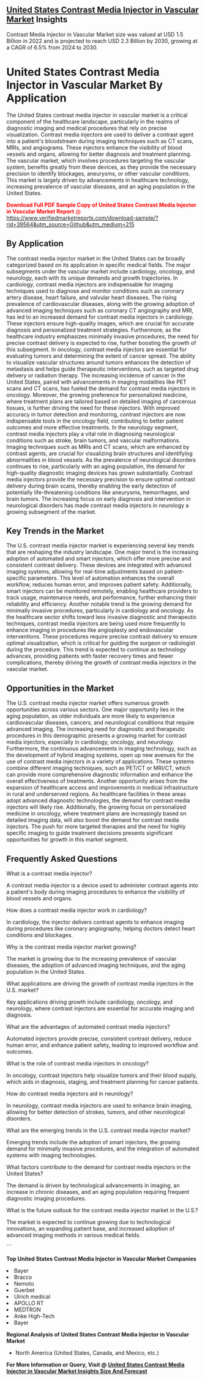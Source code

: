 <h2><a href="https://www.verifiedmarketreports.com/download-sample/?rid=39564&amp;utm_source=Github&amp;utm_medium=215" target="_blank">United States Contrast Media Injector in Vascular Market</a> Insights</h2><p>Contrast Media Injector in Vascular Market size was valued at USD 1.5 Billion in 2022 and is projected to reach USD 2.3 Billion by 2030, growing at a CAGR of 6.5% from 2024 to 2030.</p><p> <h1>United States Contrast Media Injector in Vascular Market By Application</h1> <p>The United States contrast media injector in vascular market is a critical component of the healthcare landscape, particularly in the realms of diagnostic imaging and medical procedures that rely on precise visualization. Contrast media injectors are used to deliver a contrast agent into a patient's bloodstream during imaging techniques such as CT scans, MRIs, and angiograms. These injectors enhance the visibility of blood vessels and organs, allowing for better diagnosis and treatment planning. The vascular market, which involves procedures targeting the vascular system, benefits greatly from these devices, as they provide the necessary precision to identify blockages, aneurysms, or other vascular conditions. This market is largely driven by advancements in healthcare technology, increasing prevalence of vascular diseases, and an aging population in the United States. <p><span class=""><span style="color: #ff0000;"><strong>Download Full PDF Sample Copy of United States Contrast Media Injector in Vascular Market Report</strong> @ </span><a href="https://www.verifiedmarketreports.com/download-sample/?rid=39564&amp;utm_source=Github&amp;utm_medium=215" target="_blank">https://www.verifiedmarketreports.com/download-sample/?rid=39564&amp;utm_source=Github&amp;utm_medium=215</a></span></p></p> <h2>By Application</h2> <p>The contrast media injector market in the United States can be broadly categorized based on its application in specific medical fields. The major subsegments under the vascular market include cardiology, oncology, and neurology, each with its unique demands and growth trajectories. In cardiology, contrast media injectors are indispensable for imaging techniques used to diagnose and monitor conditions such as coronary artery disease, heart failure, and valvular heart diseases. The rising prevalence of cardiovascular diseases, along with the growing adoption of advanced imaging techniques such as coronary CT angiography and MRI, has led to an increased demand for contrast media injectors in cardiology. These injectors ensure high-quality images, which are crucial for accurate diagnosis and personalized treatment strategies. Furthermore, as the healthcare industry emphasizes minimally invasive procedures, the need for precise contrast delivery is expected to rise, further boosting the growth of this subsegment. In oncology, contrast media injectors are essential for evaluating tumors and determining the extent of cancer spread. The ability to visualize vascular structures around tumors enhances the detection of metastasis and helps guide therapeutic interventions, such as targeted drug delivery or radiation therapy. The increasing incidence of cancer in the United States, paired with advancements in imaging modalities like PET scans and CT scans, has fueled the demand for contrast media injectors in oncology. Moreover, the growing preference for personalized medicine, where treatment plans are tailored based on detailed imaging of cancerous tissues, is further driving the need for these injectors. With improved accuracy in tumor detection and monitoring, contrast injectors are now indispensable tools in the oncology field, contributing to better patient outcomes and more effective treatments. In the neurology segment, contrast media injectors play a vital role in diagnosing neurological conditions such as stroke, brain tumors, and vascular malformations. Imaging techniques such as MRIs and CT scans, which are enhanced by contrast agents, are crucial for visualizing brain structures and identifying abnormalities in blood vessels. As the prevalence of neurological disorders continues to rise, particularly with an aging population, the demand for high-quality diagnostic imaging devices has grown substantially. Contrast media injectors provide the necessary precision to ensure optimal contrast delivery during brain scans, thereby enabling the early detection of potentially life-threatening conditions like aneurysms, hemorrhages, and brain tumors. The increasing focus on early diagnosis and intervention in neurological disorders has made contrast media injectors in neurology a growing subsegment of the market. <h2>Key Trends in the Market</h2> <p>The U.S. contrast media injector market is experiencing several key trends that are reshaping the industry landscape. One major trend is the increasing adoption of automated and smart injectors, which offer more precise and consistent contrast delivery. These devices are integrated with advanced imaging systems, allowing for real-time adjustments based on patient-specific parameters. This level of automation enhances the overall workflow, reduces human error, and improves patient safety. Additionally, smart injectors can be monitored remotely, enabling healthcare providers to track usage, maintenance needs, and performance, further enhancing their reliability and efficiency. Another notable trend is the growing demand for minimally invasive procedures, particularly in cardiology and oncology. As the healthcare sector shifts toward less invasive diagnostic and therapeutic techniques, contrast media injectors are being used more frequently to enhance imaging in procedures like angioplasty and endovascular interventions. These procedures require precise contrast delivery to ensure optimal visualization, which is critical for guiding the surgeon or radiologist during the procedure. This trend is expected to continue as technology advances, providing patients with faster recovery times and fewer complications, thereby driving the growth of contrast media injectors in the vascular market.</p> <h2>Opportunities in the Market</h2> <p>The U.S. contrast media injector market offers numerous growth opportunities across various sectors. One major opportunity lies in the aging population, as older individuals are more likely to experience cardiovascular diseases, cancers, and neurological conditions that require advanced imaging. The increasing need for diagnostic and therapeutic procedures in this demographic presents a growing market for contrast media injectors, especially in cardiology, oncology, and neurology. Furthermore, the continuous advancements in imaging technology, such as the development of hybrid imaging systems, open up new avenues for the use of contrast media injectors in a variety of applications. These systems combine different imaging techniques, such as PET/CT or MRI/CT, which can provide more comprehensive diagnostic information and enhance the overall effectiveness of treatments. Another opportunity arises from the expansion of healthcare access and improvements in medical infrastructure in rural and underserved regions. As healthcare facilities in these areas adopt advanced diagnostic technologies, the demand for contrast media injectors will likely rise. Additionally, the growing focus on personalized medicine in oncology, where treatment plans are increasingly based on detailed imaging data, will also boost the demand for contrast media injectors. The push for more targeted therapies and the need for highly specific imaging to guide treatment decisions presents significant opportunities for growth in this market segment.</p> <h2>Frequently Asked Questions</h2> <p>What is a contrast media injector?</p> <p>A contrast media injector is a device used to administer contrast agents into a patient's body during imaging procedures to enhance the visibility of blood vessels and organs.</p> <p>How does a contrast media injector work in cardiology?</p> <p>In cardiology, the injector delivers contrast agents to enhance imaging during procedures like coronary angiography, helping doctors detect heart conditions and blockages.</p> <p>Why is the contrast media injector market growing?</p> <p>The market is growing due to the increasing prevalence of vascular diseases, the adoption of advanced imaging techniques, and the aging population in the United States.</p> <p>What applications are driving the growth of contrast media injectors in the U.S. market?</p> <p>Key applications driving growth include cardiology, oncology, and neurology, where contrast injectors are essential for accurate imaging and diagnosis.</p> <p>What are the advantages of automated contrast media injectors?</p> <p>Automated injectors provide precise, consistent contrast delivery, reduce human error, and enhance patient safety, leading to improved workflow and outcomes.</p> <p>What is the role of contrast media injectors in oncology?</p> <p>In oncology, contrast injectors help visualize tumors and their blood supply, which aids in diagnosis, staging, and treatment planning for cancer patients.</p> <p>How do contrast media injectors aid in neurology?</p> <p>In neurology, contrast media injectors are used to enhance brain imaging, allowing for better detection of strokes, tumors, and other neurological disorders.</p> <p>What are the emerging trends in the U.S. contrast media injector market?</p> <p>Emerging trends include the adoption of smart injectors, the growing demand for minimally invasive procedures, and the integration of automated systems with imaging technologies.</p> <p>What factors contribute to the demand for contrast media injectors in the United States?</p> <p>The demand is driven by technological advancements in imaging, an increase in chronic diseases, and an aging population requiring frequent diagnostic imaging procedures.</p> <p>What is the future outlook for the contrast media injector market in the U.S.?</p> <p>The market is expected to continue growing due to technological innovations, an expanding patient base, and increased adoption of advanced imaging methods in various medical fields.</p> ```</p><p><strong>Top United States Contrast Media Injector in Vascular Market Companies</strong></p><div data-test-id=""><p><li>Bayer</li><li> Bracco</li><li> Nemoto</li><li> Guerbet</li><li> Ulrich medical</li><li> APOLLO RT</li><li> MEDTRON</li><li> Anke High-Tech</li><li> Bayer</li></p><div><strong>Regional Analysis of&nbsp;United States Contrast Media Injector in Vascular Market</strong></div><ul><li dir="ltr"><p dir="ltr">North America&nbsp;(United States, Canada, and Mexico, etc.)</p></li></ul><p><strong>For More Information or Query, Visit @&nbsp;</strong><strong><a href="https://www.verifiedmarketreports.com/product/global-contrast-media-injector-in-vascular-market-2019-by-manufacturers-regions-type-and-application-forecast-to-2024/?utm_source=Github&amp;utm_medium=215" target="_blank">United States Contrast Media Injector in Vascular Market Insights Size And Forecast</a></strong></p></div>

